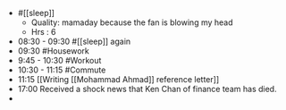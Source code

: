 - #[[sleep]]
    - Quality: mamaday because the fan is blowing my head
    - Hrs : 6
- 08:30 - 09:30 #[[sleep]] again
- 09:30 #Housework
- 9:45 - 10:30 #Workout
- 10:30 - 11:15 #Commute
- 11:15 [[Writing [[Mohammad Ahmad]] reference letter]]
- 17:00 Received a shock news that Ken Chan of finance team has died.
- 

